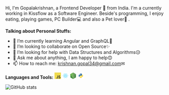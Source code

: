 Hi, I'm Gopalakrishnan, a Frontend Developer 🚀 from India. I'm a currently working in Kissflow as a Software Engineer. Beside's programming, I enjoy eating, playing games, PC Builder💻 and also a Pet lover🐶 .



**Talking about Personal Stuffs:**

- 🌱 I’m currently learning Angular and GraphQL🎉
- 👯 I’m looking to collaborate on Open Source✨
- 🤔 I’m looking for help with Data Structures and Algorithms😥
- 💬 Ask me about anything, I am happy to help😊
- 📫 How to reach me: krishnan.gopal34@gmail.com✉



**Languages and Tools:** 
<code><img height="20" src="https://raw.githubusercontent.com/github/explore/80688e429a7d4ef2fca1e82350fe8e3517d3494d/topics/javascript/javascript.png"></code>
<code><img height="20" src="https://raw.githubusercontent.com/github/explore/80688e429a7d4ef2fca1e82350fe8e3517d3494d/topics/react/react.png"></code>
<code><img height="20" src="https://raw.githubusercontent.com/github/explore/80688e429a7d4ef2fca1e82350fe8e3517d3494d/topics/nodejs/nodejs.png"></code>
<code><img height="20" src="https://raw.githubusercontent.com/github/explore/80688e429a7d4ef2fca1e82350fe8e3517d3494d/topics/python/python.png"></code>

![GitHub stats](https://github-readme-stats.vercel.app/api?username=gopal1996&show_icons=true&theme=radical)
